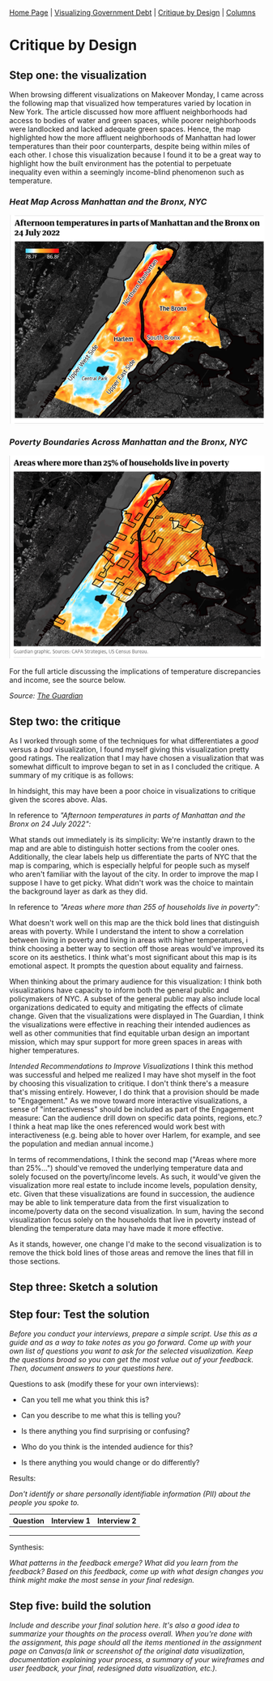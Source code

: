 [Home Page](https://bbennyhb.github.io/Bryan-HB-Projects/) | [Visualizing Government Debt](visualizing-government-debt) | [Critique by Design](Critique-by-design) | [Columns](https://www.dailycal.org/users/profile/bryan%20hernandez%20benitez/) 

# Critique by Design 

## Step one: the visualization

When browsing different visualizations on Makeover Monday, I came across the following map that visualized how temperatures varied by location in New York. The article discussed how more affluent neighborhoods had access to bodies of water and green spaces, while poorer neighborhoods were landlocked and lacked adequate green spaces. Hence, the map highlighted how the more affluent neighborhoods of Manhattan had lower temperatures than their poor counterparts, despite being within miles of each other. I chose this visualization because I found it to be a great way to highlight how the built environment has the potential to perpetuate inequality even within a seemingly income-blind phenomenon such as temperature.


### _Heat Map Across Manhattan and the Bronx, NYC_
![heat_map](heat_map.jpg)




### _Poverty Boundaries Across Manhattan and the Bronx, NYC_
![poverty_map](poverty_map.jpg)



For the full article discussing the implications of temperature discrepancies and income, see the source below.

_Source: [The Guardian](https://www.theguardian.com/us-news/2022/sep/07/new-york-heat-deaths-map-inequality)_


## Step two: the critique

As I worked through some of the techniques for what differentiates a _good_ versus a _bad_ visualization, I found myself giving this visualization pretty good ratings. The realization that I may have chosen a visualization that was somewhat difficult to improve began to set in as I concluded the critique. A summary of my critique is as follows:

In hindsight, this may have been a poor choice in visualizations to critique given the scores above. Alas.

In reference to _"Afternoon temperatures in parts of Manhattan and the Bronx on 24 July 2022":_ 

What stands out immediately is its simplicity: We're instantly drawn to the map and are able to distinguish hotter sections from the cooler ones. Additionally, the clear labels help us differentiate the parts of NYC that the map is comparing, which is especially helpful for people such as myself who aren't familiar with the layout of the city. In order to improve the map I suppose I have to get picky. What didn't work was the choice to maintain the background layer as dark as they did.

In reference to _"Areas where more than 255 of households live in poverty":_


What doesn't work well on this map are the thick bold lines that distinguish areas with poverty. While I understand the intent to show a correlation between living in poverty and living in areas with higher temperatures, i think choosing a better way to section off those areas would've improved its score on its aesthetics. I think what's most significant about this map is its emotional aspect. It prompts the question about equality and fairness. 

When thinking about the primary audience for this visualization: 
I think both visualizations have capacity to inform both the general public and policymakers of NYC. A subset of the general public may also include local organizations dedicated to equity and mitigating the effects of climate change. Given that the visualizations were displayed in The Guardian, I think the visualizations were effective in reaching their intended audiences as well as other communities that find equitable urban design an important mission, which may spur support for more green spaces in areas with higher temperatures.

_Intended Recommendations to Improve Visualizations_ 
I think this method was successful and helped me realized I may have shot myself in the foot by choosing this visualization to critique. I don't think there's a measure that's missing entirely. However, I do think that a provision should be made to "Engagement." As we move toward more interactive visualizations, a sense of "interactiveness" should be included as part of the Engagement measure: Can the audience drill down on specific data points, regions, etc.? I think a heat map like the ones referenced would work best with interactiveness (e.g. being able to hover over Harlem, for example, and see the population and median annual income.)

In terms of recommendations, I think the second map ("Areas where more than 25%...") should've removed the underlying temperature data and solely focused on the poverty/income levels. As such, it would've given the visualization more real estate to include income levels, population density, etc. Given that these visualizations are found in succession, the audience may be able to link temperature data from the first visualization to income/poverty data on the second visualization. In sum, having the second visualization focus solely on the households that live in poverty instead of blending the temperature data may have made it more effective. 

As it stands, however, one change I'd make to the second visualization is to remove the thick bold lines of those areas and remove the lines that fill in those sections. 

## Step three: Sketch a solution

## Step four: Test the solution

_Before you conduct your interviews, prepare a simple script. Use this as a guide and as a way to take notes as you go forward. Come up with your own list of questions you want to ask for the selected visualization. 
Keep the questions broad so you can get the most value out of your feedback. Then, document answers to your questions here._

Questions to ask (modify these for your own interviews): 

- Can you tell me what you think this is?

- Can you describe to me what this is telling you?

- Is there anything you find surprising or confusing?

- Who do you think is the intended audience for this?

- Is there anything you would change or do differently?

Results: 

_Don't identify or share personally identifiable information (PII) about the people you spoke to._



| Question | Interview 1 | Interview 2 |
|----------|-------------|-------------|
|          |             |             |
|          |             |             |
|          |             |             |



Synthesis: 

_What patterns in the feedback emerge?  What did you learn from the feedback?  Based on this feedback, come up with what design changes you think might make the most sense in your final redesign._

## Step five: build the solution

_Include and describe your final solution here. It's also a good idea to summarize your thoughts on the process overall. 
When you're done with the assignment, this page should all the items mentioned in the assignment page on Canvas(a link or screenshot of the original data visualization, 
documentation explaining your process, a summary of your wireframes and user feedback, your final, redesigned data visualization, etc.)._
